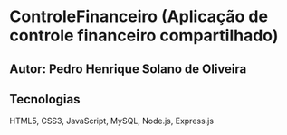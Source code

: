 # ControleFinanceiro (Aplicação de controle financeiro compartilhado)

## Autor: Pedro Henrique Solano de Oliveira

## Tecnologias
HTML5, CSS3, JavaScript, MySQL, Node.js, Express.js
